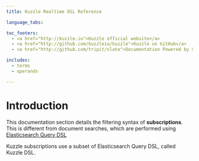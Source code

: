 ```yaml
---
title: Kuzzle Realtime DSL Reference

language_tabs:

toc_footers:
  - <a href="http://kuzzle.io">Kuzzle official website</a>
  - <a href="http://github.com/kuzzleio/kuzzle">Kuzzle on GitHub</a>
  - <a href="http://github.com/tripit/slate">Documentation Powered by Slate</a>

includes:
  - terms
  - operands

---
```


# Introduction

This documentation section details the filtering syntax of **subscriptions**.  
This is different from document searches, which are performed using [Elasticsearch Query DSL](https://www.elastic.co/guide/en/elasticsearch/reference/5.0/query-dsl.html)

Kuzzle subscriptions use a subset of Elasticsearch Query DSL, called Kuzzle DSL.
